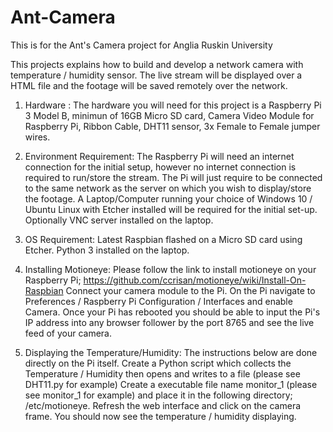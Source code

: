 # Ant-Camera
This is for the Ant's Camera project for Anglia Ruskin University

This projects explains how to build and develop a network camera with temperature / humidity sensor. The live stream will be displayed over a HTML file and the footage will be saved remotely over the network. 

1. Hardware :
The hardware you will need for this project is a Raspberry Pi 3 Model B, minimun of 16GB Micro SD card, Camera Video Module for Raspberry Pi, Ribbon Cable, DHT11 sensor, 3x Female to Female jumper wires.

2. Environment Requirement:
The Raspberry Pi will need an internet connection for the initial setup, however no internet connection is required to run/store the stream. The Pi will just require to be connected to the same network as the server on which you wish to display/store the footage. A Laptop/Computer running your choice of Windows 10 / Ubuntu Linux with Etcher installed will be required for the initial set-up. Optionally VNC server installed on the laptop. 

3. OS Requirement:
Latest Raspbian flashed on a Micro SD card using Etcher. Python 3 installed on the laptop. 

4. Installing Motioneye:
Please follow the link to install motioneye on your Raspberry Pi; https://github.com/ccrisan/motioneye/wiki/Install-On-Raspbian
Connect your camera module to the Pi. On the Pi navigate to Preferences / Raspberry Pi Configuration / Interfaces and enable Camera. Once your Pi has rebooted you should be able to input the Pi's IP address into any browser follower by the port 8765 and see the live feed of your camera. 

5. Displaying the Temperature/Humidity:
The instructions below are done directly on the Pi itself.
Create a Python script which collects the Temperature / Humidity then opens and writes to a file (please see DHT11.py for example)
Create a executable file name monitor_1 (please see monitor_1 for example) and place it in the following directory; /etc/motioneye. Refresh the web interface and click on the camera frame. You should now see the temperature / humidity displaying. 


